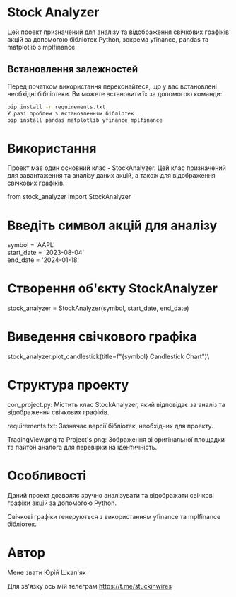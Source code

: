 
# Stock Analyzer

Цей проект призначений для аналізу та відображення свічкових графіків акцій за допомогою бібліотек Python, зокрема yfinance, pandas та matplotlib з mplfinance.

## Встановлення залежностей

Перед початком використання переконайтеся, що у вас встановлені необхідні бібліотеки. Ви можете встановити їх за допомогою команди:

```bash
pip install -r requirements.txt
У разі проблем з встановленням бібліотек
pip install pandas matplotlib yfinance mplfinance
```

# Використання

Проект має один основний клас - StockAnalyzer. Цей клас призначений для завантаження та аналізу даних акцій, а також для відображення свічкових графіків.

from stock_analyzer import StockAnalyzer

# Введіть символ акцій для аналізу
symbol = 'AAPL'\
start_date = '2023-08-04'\
end_date = '2024-01-18'

# Створення об'єкту StockAnalyzer
stock_analyzer = StockAnalyzer(symbol, start_date, end_date)

# Виведення свічкового графіка
stock_analyzer.plot_candlestick(title=f"{symbol} Candlestick Chart")\

# Структура проекту

 con_project.py: Містить клас StockAnalyzer, який відповідає за аналіз та відображення свічкових графіків.

 requirements.txt: Зазначає версії бібліотек, необхідних для проекту.

 TradingView.png та Project's.png: Зображення зі оригінальної площадки та пайтон аналога для перевірки на ідентичність.

# Особливості

 Даний проект дозволяє зручно аналізувати та відображати свічкові графіки акцій за допомогою Python.

 Свічкові графіки генеруються з використанням yfinance та mplfinance бібліотек.

# Автор
Мене звати Юрій Шкап'як

Для зв'язку ось мій телеграм https://t.me/stuckinwires
